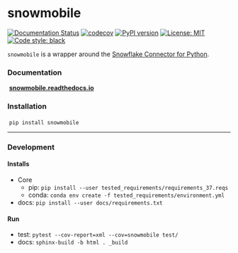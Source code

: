 # snowmobile

[![Documentation Status](https://readthedocs.org/projects/snowmobile/badge/?version=latest)](https://snowmobile.readthedocs.io/en/latest/?badge=latest#)
[![codecov](https://codecov.io/gh/GEM7318/Snowmobile/branch/0.2.1/graph/badge.svg?token=UCMCWRIIJ8)](https://codecov.io/gh/GEM7318/Snowmobile)
[![PyPI version](https://badge.fury.io/py/snowmobile.svg)](https://badge.fury.io/py/snowmobile)
[![License: MIT](https://img.shields.io/badge/License-MIT-blue.svg)](https://github.com/GEM7318/Snowmobile/blob/master/LICENSE.txt)
[![Code style: black](https://img.shields.io/badge/code%20style-black-000000.svg)](https://github.com/psf/black)

`snowmobile` is a wrapper around the 
[Snowflake Connector for Python](https://docs.snowflake.com/en/user-guide/python-connector.html).

### Documentation
&nbsp;**[snowmobile.readthedocs.io](https://snowmobile.readthedocs.io/en/latest/index.html)**

### Installation
&nbsp;`pip install snowmobile`

---

### Development

#### Installs

- Core
    - pip: `pip install --user tested_requirements/requirements_37.reqs`
    - conda: `conda env create -f tested_requirements/environment.yml`
- docs: `pip install --user docs/requirements.txt`

#### Run

- test: `pytest --cov-report=xml --cov=snowmobile test/`
- docs: `sphinx-build -b html . _build`


<style>hr {height: 0.1em;}</style>
